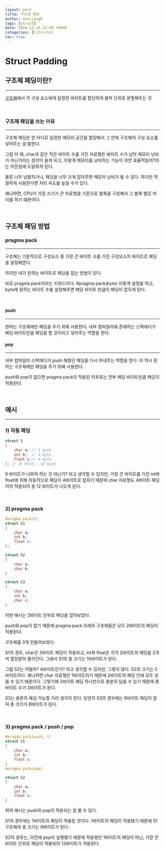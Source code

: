 ```yaml
---
layout: post
title: 구조체 패딩
author: munjjang9
tags: [struct]
date: 2024-12-16 22:00 +0900
categories: [C/C++/C#]
toc: true
---
```


# Struct Padding

## 구조체 패딩이란?
---
[구조체](https://munjjang9.github.io/c/c++/c%23/2024/11/30/Struct/)에서 각 구성 요소에게 일정한 바이트를 할당하여 블럭 단위로 분할해두는 것

<br>

### 구조체 패딩을 쓰는 이유
---
구조체 패딩은 한 마디로 일정한 메모리 공간을 할당해서 그 안에 구조체의 구성 요소를 넣어주는 걸 말한다. 

그럼 이 때, char과 같은 적은 바이트 수를 가진 자료형은 바이트 수가 남아 메모리 낭비가 아닌가라는 생각이 들게 되고, 이렇게 메모리를 낭비하는 기능이 과연 효율적일까?라는 의문점에 도달하게 된다.

물론 너무 남발하거나, 패딩을 너무 크게 잡아주면 메모리 낭비가 될 수 있다. 하지만 적절하게 사용한다면 처리 속도를 높일 수가 있다.

왜냐하면, CPU가 가장 크기가 큰 자료형을 기준으로 블록을 구성해서 그 블록 별로 처리를 하기 떄문이다.

<br>

## 구조체 패딩 방법

### pragma pack
--- 
구조체는 기본적으로 구성요소 중 가장 큰 바이트 수를 가진 구성요소의 바이트로 패딩을 설정해준다.

하지만 내가 원하는 바이트로 패딩을 잡는 방법이 있다.

바로 pragma pack이라는 키워드이다. #pragma pack(byte) 이렇게 설정을 하고, byte에 원하는 바이트 수를 설정해주면 해당 바이트 만큼의 패딩이 잡히게 된다.

<br>

#### push
---
원하는 구조체에만 패딩을 주기 위해 사용한다. 내부 컴파일러에 존재하는 스택에다가 해당 바이트만큼 패딩을 할 것이라고 넣어주는 역할을 한다.

#### pop
---
내부 컴파일러 스택에다가 push 해줬던 패딩을 다시 꺼내주는 역할을 한다. 이 역시 원하는 구조체에만 패딩을 주기 위해 사용한다.

push와 pop이 없으면 pragma pack이 적용된 이후로는 전부 해당 바이트만큼 패딩이 적용된다.

<br>


## 예시 
---

### 1) 자동 패딩

```c
struct S
{
    char a; // 1 byte
    int b;  // 4 byte
    float c;// 4 byte
}; // 총 바이트 : 12 byte
```

9 바이트가 나와야 하는 것 아닌가? 라고 생각할 수 있지만, 가장 큰 바이트를 가진 int와 float에 의해 자동적으로 패딩이 4바이트로 잡히기 때문에 char 자료형도 4바이트 패딩이이 적용되어 총 12 바이트가 나오게 된다.

<br>

### 2) pragma pack

```c
#pragma pack(2)
struct S1
{
    char a; 
    int b;  
    float c;
}; 

struct S2
{
    char a;
    char b;
}

struct S3
{
    char a;
    int b;
    char c;
}
```

이번 예시는 2바이트 단위로 패딩을 잡아보았다.

push와 pop이 없기 때문에 pragma pack 아래의 구조체들은 모두 2바이트의 패딩이 적용된다.

구조체를 3개 만들어보았다.

S1의 경우, char은 2바이트 패딩이 적용되고, int와 float은 각각 2바이트의 패딩을 2개씩 할당받아 들어간다. 그래서 S1의 총 크기는 10바이트가 된다.

그럼 S2는 어떨까? 4바이트인가? 라고 생각할 수 있지만, 그렇지 않다. S2의 크기는 2바이트이다. 왜냐하면 char 자료형은 1바이트이기 때문에 2바이트의 패딩 안에 모두 넣을 수 있기 때문이다. 그렇기에 2바이트 패딩 하나만으로 충분히 담을 수 있기 때문에 총 바이트 수가 2바이트가 된다.

S3는 충분히 예상 가능할 거라 생각이 된다. 당연히 S3의 경우에는 8바이트 패딩이 잡혀 총 크기가 8바이트가 된다.

<br>

### 3) pragma pack / push / pop

```c
#pragma pack(push, 1)
struct S1
{
    char a;
    int b;
    float c;
}
#pragma pack(pop)

struct S2
{
    char a;
    int b;
    float c;
}
```

위의 예시는 push와 pop이 적용되는 걸 볼 수 있다.

S1의 경우에는 1바이트의 패딩이 적용된 것이다. 1바이트의 패딩이 적용됐기 때문에 S1 구조체의 총 크기는 9바이트가 된다.

S2의 경우는, 이전에 pop이 실행됐기 때문에 적용했던 1바이트의 패딩이 아닌, 가장 큰 바이트 단위로 패딩이 적용되어 12바이트가 적용된다.